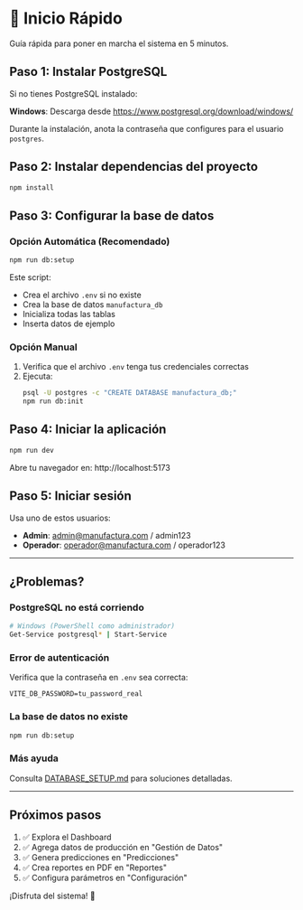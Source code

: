 # 🚀 Inicio Rápido

Guía rápida para poner en marcha el sistema en 5 minutos.

## Paso 1: Instalar PostgreSQL

Si no tienes PostgreSQL instalado:

**Windows**: Descarga desde https://www.postgresql.org/download/windows/

Durante la instalación, anota la contraseña que configures para el usuario `postgres`.

## Paso 2: Instalar dependencias del proyecto

```bash
npm install
```

## Paso 3: Configurar la base de datos

### Opción Automática (Recomendado)

```bash
npm run db:setup
```

Este script:
- Crea el archivo `.env` si no existe
- Crea la base de datos `manufactura_db`
- Inicializa todas las tablas
- Inserta datos de ejemplo

### Opción Manual

1. Verifica que el archivo `.env` tenga tus credenciales correctas
2. Ejecuta:
   ```bash
   psql -U postgres -c "CREATE DATABASE manufactura_db;"
   npm run db:init
   ```

## Paso 4: Iniciar la aplicación

```bash
npm run dev
```

Abre tu navegador en: http://localhost:5173

## Paso 5: Iniciar sesión

Usa uno de estos usuarios:

- **Admin**: admin@manufactura.com / admin123
- **Operador**: operador@manufactura.com / operador123

---

## ¿Problemas?

### PostgreSQL no está corriendo

```bash
# Windows (PowerShell como administrador)
Get-Service postgresql* | Start-Service
```

### Error de autenticación

Verifica que la contraseña en `.env` sea correcta:
```env
VITE_DB_PASSWORD=tu_password_real
```

### La base de datos no existe

```bash
npm run db:setup
```

### Más ayuda

Consulta [DATABASE_SETUP.md](./DATABASE_SETUP.md) para soluciones detalladas.

---

## Próximos pasos

1. ✅ Explora el Dashboard
2. ✅ Agrega datos de producción en "Gestión de Datos"
3. ✅ Genera predicciones en "Predicciones"
4. ✅ Crea reportes en PDF en "Reportes"
5. ✅ Configura parámetros en "Configuración"

¡Disfruta del sistema! 🎉
